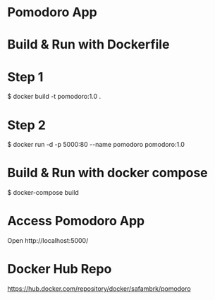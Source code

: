 # Pomodoro App




# Build & Run with Dockerfile
# Step 1
$ docker build -t pomodoro:1.0 .
# Step 2
$ docker run -d -p 5000:80 --name pomodoro pomodoro:1.0



# Build & Run with docker compose
$ docker-compose build



# Access Pomodoro App
Open http://localhost:5000/



# Docker Hub Repo
https://hub.docker.com/repository/docker/safambrk/pomodoro
